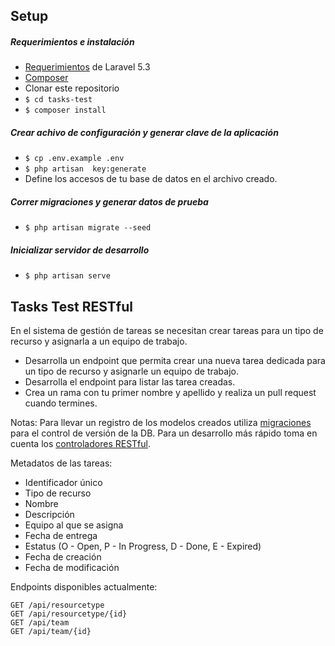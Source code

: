 ## Setup

##### Requerimientos e instalación
- [Requerimientos](https://laravel.com/docs/5.3#installation) de Laravel 5.3
- [Composer](https://getcomposer.org/)
- Clonar este repositorio
- `$ cd tasks-test`
- `$ composer install`

##### Crear achivo de configuración y generar clave de la aplicación
- `$ cp .env.example .env`
- `$ php artisan  key:generate`
- Define los accesos de tu base de datos en el archivo creado.

##### Correr migraciones y generar datos de prueba
- `$ php artisan migrate --seed`

##### Inicializar servidor de desarrollo
 - `$ php artisan serve`

## Tasks Test RESTful

En el sistema de gestión de tareas se necesitan crear tareas para un tipo de recurso y asignarla a un equipo de trabajo.

- Desarrolla un endpoint que permita crear una nueva tarea dedicada para un tipo de recurso y asignarle un equipo de trabajo.
- Desarrolla el endpoint para listar las tarea creadas.
- Crea un rama con tu primer nombre y apellido y realiza un pull request cuando termines.

Notas: Para llevar un registro de los modelos creados utiliza [migraciones](https://laravel.com/docs/5.3/migrations) para el control de versión de la DB. Para un desarrollo más rápido toma en cuenta los [controladores RESTful](https://laravel.com/docs/5.3/controllers#resource-controllers).

Metadatos de las tareas:

- Identificador único
- Tipo de recurso
- Nombre
- Descripción
- Equipo al que se asigna
- Fecha de entrega
- Estatus (O - Open, P - In Progress, D - Done, E - Expired)
- Fecha de creación
- Fecha de modificación

Endpoints disponibles actualmente:
```
GET /api/resourcetype
GET /api/resourcetype/{id}
GET /api/team
GET /api/team/{id}
```
